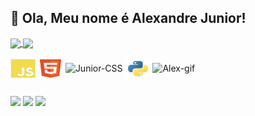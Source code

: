 ## 👋 Ola, Meu nome é Alexandre Junior!
 <div>
<a href="https://github.com/AlexandreMMJr">
  <img align="center" src="https://github-readme-stats.vercel.app/api?username=AlexandreMMJr&show_icons=true&line_height=27&count_private=true&theme=tokyonight"/>
</a>
<a href="https://github.com/AlexandreMMJr">
  <img align="center" src="https://github-readme-stats.vercel.app/api/top-langs/?username=AlexandreMMJr&langs_count=3&theme=tokyonight"/>
</a>
  </div>
<div style="display: inline_block"><br>
  <img align="center" alt="Junior-Js" height="30" width="40" src="https://raw.githubusercontent.com/devicons/devicon/master/icons/javascript/javascript-plain.svg">
  <img align="center" alt="Junior-HTML" height="30" width="40" src="https://raw.githubusercontent.com/devicons/devicon/master/icons/html5/html5-original.svg">
  <img align="center" alt="Junior-CSS" height="30" width="40" src="https://cdn.jsdelivr.net/gh/devicons/devicon/icons/css3/css3-original.svg">
  <img align="center" alt="Junior-Python" height="30" width="40" src="https://raw.githubusercontent.com/devicons/devicon/master/icons/python/python-original.svg">
  <img align="center" alt="Alex-gif" height="30" width="40"src="https://c.tenor.com/OwSeqKgFuzQAAAAi/bill-cipher-dancing.gif">
</div>
  
##
  
<div> 
  <a href="https://instagram.com/alexandremmj" target="_blank"><img src="https://img.shields.io/badge/-Instagram-%23E4405F?style=for-the-badge&logo=instagram&logoColor=white" target="_blank"></a>
  <a href = "mailto:martins.moreira.jr@gmail.com"><img src="https://img.shields.io/badge/Gmail-D14836?style=for-the-badge&logo=gmail&logoColor=white" target="_blank"></a>
  <a href="https://www.linkedin.com/in/alexandre-martins-moreira-junior-a64b151a2/" target="_blank"><img src="https://img.shields.io/badge/-LinkedIn-%230077B5?style=for-the-badge&logo=linkedin&logoColor=white" target="_blank"></a>

</div>
